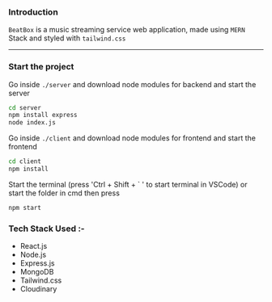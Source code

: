 ### Introduction

`BeatBox` is a music streaming service web application, made using `MERN` Stack and styled with `tailwind.css`

<!-- ![logo](https://i.ibb.co/zFLmc6b/logo-maker-1.jpg) -->

<!--
### Reference
[Entry Elevate Youtube Plalist](https://www.youtube.com/watch?v=2L1JGIX5UyQ&list=PLY7exrvAQSeuh1_V-b4Sj-4Fhe03noob1&index=51) -->

---

### Start the project

Go inside `./server` and download node modules for backend and start the server

```bash
cd server
npm install express
node index.js
```

Go inside `./client` and download node modules for frontend and start the frontend

```bash
cd client
npm install
```

Start the terminal (press 'Ctrl + Shift + ` ' to start terminal in VSCode) or start the folder in cmd then press

```bash
npm start
```

### Tech Stack Used :-

- React.js
- Node.js
- Express.js
- MongoDB
- Tailwind.css
- Cloudinary
